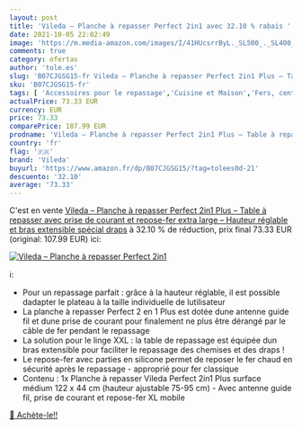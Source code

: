 ```yaml
---
layout: post
title: 'Vileda – Planche à repasser Perfect 2in1 avec 32.10 % rabais '
date: 2021-10-05 22:02:49
image: 'https://m.media-amazon.com/images/I/41HUcsrrByL._SL500_._SL400_.jpg'
comments: true
category: ofertas
author: 'tole.es'
slug: 'B07CJGSG15-fr Vileda – Planche à repasser Perfect 2in1 Plus – Table à...'
sku: 'B07CJGSG15-fr'
tags: [ 'Accessoires pour le repassage','Cuisine et Maison','Fers, centrales vapeur et accessoires','Table à repasser','vileda', ]
actualPrice: 73.33 EUR
currency: EUR
price: 73.33
comparePrice: 107.99 EUR
prodname: 'Vileda – Planche à repasser Perfect 2in1 Plus – Table à repasser avec prise de courant et repose-fer extra large – Hauteur réglable et bras extensible spécial draps'
country: 'fr'
flag: '🇫🇷'
brand: 'Vileda'
buyurl: 'https://www.amazon.fr/dp/B07CJGSG15/?tag=tolees0d-21'
descuento: '32.10'
average: '73.33'
---
```


C'est en vente [Vileda – Planche à repasser Perfect 2in1 Plus – Table à repasser avec prise de courant et repose-fer extra large – Hauteur réglable et bras extensible spécial draps](https://www.amazon.fr/dp/B07CJGSG15/?tag=tolees0d-21)  à  32.10 % de réduction, prix final  73.33 EUR (original: 107.99 EUR) ici:

[![Vileda – Planche à repasser Perfect 2in1](https://m.media-amazon.com/images/I/41HUcsrrByL._SL500_._SL400_.jpg)](https://www.amazon.fr/dp/B07CJGSG15/?tag=tolees0d-21)

ℹ️:

- Pour un repassage parfait : grâce à la hauteur réglable, il est possible dadapter le plateau à la taille individuelle de lutilisateur
- La planche à repasser Perfect 2 en 1 Plus est dotée dune antenne guide fil et dune prise de courant pour finalement ne plus être dérangé par le câble de fer pendant le repassage
- La solution pour le linge XXL : la table de repassage est équipée dun bras extensible pour faciliter le repassage des chemises et des draps !
- Le repose-fer avec parties en silicone permet de reposer le fer chaud en sécurité après le repassage - approprié pour fer classique
- Contenu : 1x Planche à repasser Vileda Perfect 2in1 Plus surface médium 122 x 44 cm (hauteur ajustable 75-95 cm) - Avec antenne guide fil, prise de courant et repose-fer XL mobile

[🛒 Achète-le!!](https://www.amazon.fr/dp/B07CJGSG15/?tag=tolees0d-21)
